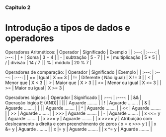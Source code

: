 ### Capitulo 2

# Introdução a tipos de dados e operadores





Operadores Aritméticos:
| Operador  | Significado | Exemplo |
| :---: |     :----:    | :---:  |
|   +   |      Soma     | 3 + 4  |
|   -   |   subtração   | 5 - 7  |
|   *   | multiplicação | 5 * 5  |
|   /   |     divisão   | 14 / 7 |
|   %   |     módulo    | 20 % 7 |


Operadores de comparação:
| Operador  | Significado | Exemplo |
| :---: |          :----:        | :---:  |
|   ==  | Igual                  | X == 3 |
|   !=  | Diferente ( Não igual) | X != 3 |
|   <   | Menor que              | X < 3  |
|   >   | Maior que              | X > 3  |
|   <=  | Menor ou igual         | X <= 3 |
|   >=  | Maior ou igual         | X >= 3 |


Operadores lógicos:
| Operador  | Significado |
|  :---:   |          :----:        |
|    &&    | Operação lógica E (AND)| 
|    ||    | Aguarde ........       | 
|    !     | Aguarde ........       | 
|    &     | Aguarde ........       | 
|    |     | Aguarde ........       | 
|    ^     | Aguarde ........       | 
|    <<    | Aguarde ........       | 
|    >>    | Aguarde ........       | 
|   >>>    | Aguarde ........       | 
|   -      | Aguarde ........       | 
| x <<= y  | Aguarde ........       | 
| x >>= y  | Aguarde ........       | 
| x >>>= y | Atribuição com deslocamento a direita e com preenchimento de zeros ( x = x >>> y ) | 
|  x &= y  | Aguarde ........       | 
|  x |= y  | Aguarde ........       | 
|  x ^= y  | Aguarde ........       | 
